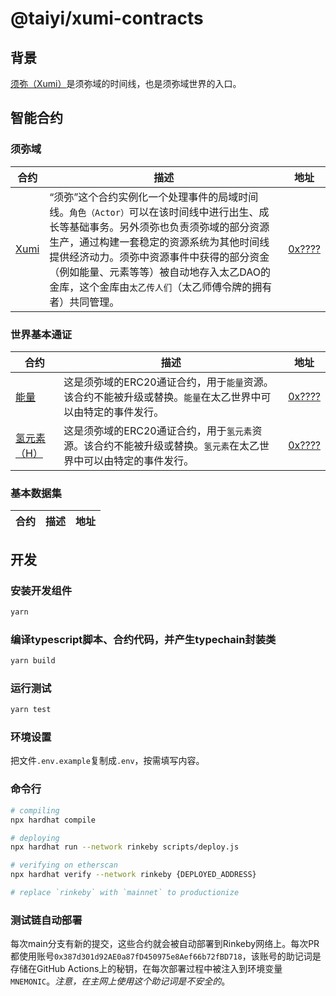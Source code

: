 # @taiyi/xumi-contracts

## 背景

[须弥（Xumi）](../taiyi-contracts/contracts/ShejiTu.sol)是须弥域的时间线，也是须弥域世界的入口。

## 智能合约

### 须弥域

| 合约| 描述| 地址|
| ------------------------------------- | -------------------------------------- |-------------------------------------- |
| [Xumi](../taiyi-contracts/contracts/ShejiTu.sol)          | “须弥”这个合约实例化一个处理事件的局域时间线。`角色（Actor）`可以在该时间线中进行出生、成长等基础事务。另外须弥也负责须弥域的部分资源生产，通过构建一套稳定的资源系统为其他时间线提供经济动力。须弥中资源事件中获得的部分资金（例如能量、元素等等）被自动地存入太乙DAO的金库，这个金库由`太乙传人们`（太乙师傅令牌的拥有者）共同管理。| [0x????](https://etherscan.io/address/0x????) |

### 世界基本通证
| 合约| 描述| 地址|
| ------------------------------------- | -------------------------------------- |-------------------------------------- |
| [能量](./contracts/world/WorldFungible.sol)                | 这是须弥域的ERC20通证合约，用于`能量`资源。该合约不能被升级或替换。`能量`在太乙世界中可以由特定的事件发行。| [0x????](https://etherscan.io/address/0x????) |
| [氢元素（H）](./contracts/world/WorldFungible.sol)                | 这是须弥域的ERC20通证合约，用于`氢元素`资源。该合约不能被升级或替换。`氢元素`在太乙世界中可以由特定的事件发行。| [0x????](https://etherscan.io/address/0x????) |

### 基本数据集
| 合约| 描述| 地址|
| ------------------------------------- | -------------------------------------- |-------------------------------------- |


## 开发

### 安装开发组件

```sh
yarn
```

### 编译typescript脚本、合约代码，并产生typechain封装类

```sh
yarn build
```

### 运行测试

```sh
yarn test
```

### 环境设置

把文件`.env.example`复制成`.env`，按需填写内容。

### 命令行

```sh
# compiling
npx hardhat compile

# deploying
npx hardhat run --network rinkeby scripts/deploy.js

# verifying on etherscan
npx hardhat verify --network rinkeby {DEPLOYED_ADDRESS}

# replace `rinkeby` with `mainnet` to productionize
```

### 测试链自动部署

每次main分支有新的提交，这些合约就会被自动部署到Rinkeby网络上。每次PR都使用账号`0x387d301d92AE0a87fD450975e8Aef66b72fBD718`，该账号的助记词是存储在GitHub Actions上的秘钥，在每次部署过程中被注入到环境变量`MNEMONIC`。_注意，在主网上使用这个助记词是不安全的_。
